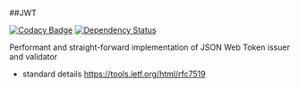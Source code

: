 ##JWT

[![Codacy Badge](https://api.codacy.com/project/badge/Grade/ab637e159c6a445189056fe484d0e3e1)](https://www.codacy.com/app/jan-cajthaml/jwt?utm_source=github.com&amp;utm_medium=referral&amp;utm_content=jancajthaml-scala/jwt&amp;utm_campaign=Badge_Grade) [![Dependency Status](https://www.versioneye.com/user/projects/57de9f1abf3e4c003c4b4877/badge.svg?style=flat-square)](https://www.versioneye.com/user/projects/57de9f1abf3e4c003c4b4877)

Performant and straight-forward implementation of JSON Web Token issuer and validator

* standard details https://tools.ietf.org/html/rfc7519
